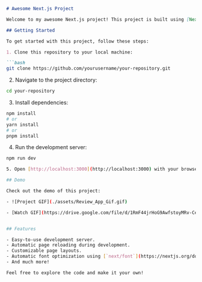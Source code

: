 ```markdown
# Awesome Next.js Project

Welcome to my awesome Next.js project! This project is built using [Next.js](https://nextjs.org/), which is a fantastic React framework for building modern web applications.

## Getting Started

To get started with this project, follow these steps:

1. Clone this repository to your local machine:

```bash
git clone https://github.com/yourusername/your-repository.git
```

2. Navigate to the project directory:

```bash
cd your-repository
```

3. Install dependencies:

```bash
npm install
# or
yarn install
# or
pnpm install
```

4. Run the development server:

```bash
npm run dev

5. Open [http://localhost:3000](http://localhost:3000) with your browser to see the result.

## Demo

Check out the demo of this project:

- ![Project GIF](./assets/Review_App_Gif.gif)

- [Watch GIF](https://drive.google.com/file/d/1RmF44jrHoG9AwfstoyMRv-Ce-S8GRJX2/view?usp=sharing)


## Features

- Easy-to-use development server.
- Automatic page reloading during development.
- Customizable page layouts.
- Automatic font optimization using [`next/font`](https://nextjs.org/docs/basic-features/font-optimization).
- And much more!

Feel free to explore the code and make it your own!


